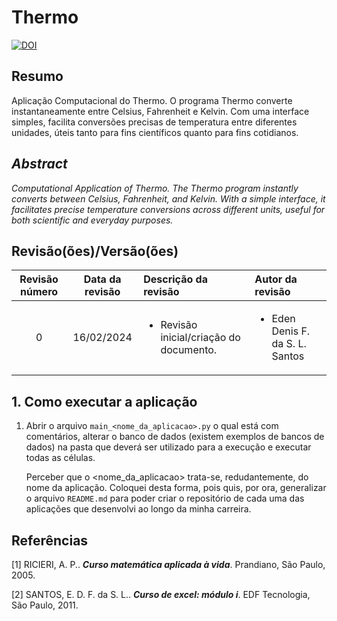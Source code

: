 # Thermo

[![DOI](https://zenodo.org/badge/758773408.svg)](https://zenodo.org/doi/10.5281/zenodo.10673180)


## Resumo

Aplicação Computacional do Thermo. O programa Thermo converte instantaneamente entre Celsius, Fahrenheit e Kelvin. Com uma interface simples, facilita conversões precisas de temperatura entre diferentes unidades, úteis tanto para fins científicos quanto para fins cotidianos.

## _Abstract_

_Computational Application of Thermo. The Thermo program instantly converts between Celsius, Fahrenheit, and Kelvin. With a simple interface, it facilitates precise temperature conversions across different units, useful for both scientific and everyday purposes._

## Revisão(ões)/Versão(ões)

| Revisão número | Data da revisão | Descrição da revisão                                    | Autor da revisão                                |
|:--------------:|:---------------:|:--------------------------------------------------------|:------------------------------------------------|
| 0              | 16/02/2024      | <ul><li>Revisão inicial/criação do documento.</li></ul> | <ul><li>Eden Denis F. da S. L. Santos</li></ul> |


## 1. Como executar a aplicação

1. Abrir o arquivo `main_<nome_da_aplicacao>.py` o qual está com comentários, alterar o banco de dados (existem exemplos de bancos de dados) na pasta que deverá ser utilizado para a execução e executar todas as células. 
    
    Perceber que o <nome_da_aplicacao> trata-se, redudantemente, do nome da aplicação. Coloquei desta forma, pois quis, por ora, generalizar o arquivo `README.md` para poder criar o repositório de cada uma das aplicações que desenvolvi ao longo da minha carreira.

## Referências

[1] RICIERI, A. P.. ***Curso matemática aplicada à vida***. Prandiano, São Paulo, 2005.

[2] SANTOS, E. D. F. da S. L.. ***Curso de excel: módulo i***. EDF Tecnologia, São Paulo, 2011.

